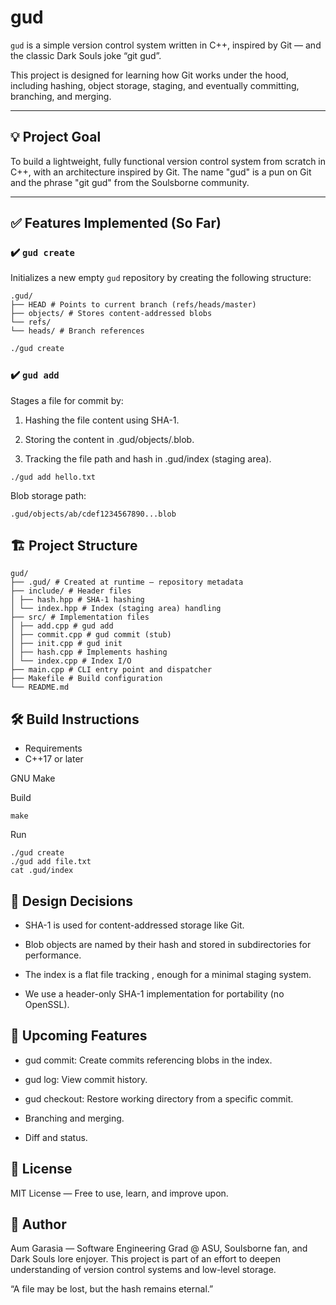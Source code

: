 # gud

`gud` is a simple version control system written in C++, inspired by Git — and the classic Dark Souls joke “git gud”.

This project is designed for learning how Git works under the hood, including hashing, object storage, staging, and eventually committing, branching, and merging.

---

## 💡 Project Goal

To build a lightweight, fully functional version control system from scratch in C++, with an architecture inspired by Git. The name "gud" is a pun on Git and the phrase "git gud" from the Soulsborne community.

---

## ✅ Features Implemented (So Far)

### ✔️ `gud create`

Initializes a new empty `gud` repository by creating the following structure:

```
.gud/
├── HEAD # Points to current branch (refs/heads/master)
├── objects/ # Stores content-addressed blobs
└── refs/
└── heads/ # Branch references
```

```bash
./gud create
```

### ✔️ `gud add` <file>

Stages a file for commit by:

1. Hashing the file content using SHA-1.

2. Storing the content in .gud/objects/<hash>.blob.

3. Tracking the file path and hash in .gud/index (staging area).

```
./gud add hello.txt
```

Blob storage path:

```
.gud/objects/ab/cdef1234567890...blob
```

## 🏗️ Project Structure

```
gud/
├── .gud/ # Created at runtime – repository metadata
├── include/ # Header files
│ ├── hash.hpp # SHA-1 hashing
│ └── index.hpp # Index (staging area) handling
├── src/ # Implementation files
│ ├── add.cpp # gud add
│ ├── commit.cpp # gud commit (stub)
│ ├── init.cpp # gud init
│ ├── hash.cpp # Implements hashing
│ └── index.cpp # Index I/O
├── main.cpp # CLI entry point and dispatcher
├── Makefile # Build configuration
└── README.md
```

## 🛠️ Build Instructions

- Requirements
- C++17 or later

GNU Make

Build

```
make
```

Run

```
./gud create
./gud add file.txt
cat .gud/index
```

## 🧠 Design Decisions

- SHA-1 is used for content-addressed storage like Git.

- Blob objects are named by their hash and stored in subdirectories for performance.

- The index is a flat file tracking <hash> <filepath>, enough for a minimal staging system.

- We use a header-only SHA-1 implementation for portability (no OpenSSL).

## 🚧 Upcoming Features

- gud commit: Create commits referencing blobs in the index.

- gud log: View commit history.

- gud checkout: Restore working directory from a specific commit.

- Branching and merging.

- Diff and status.

## 📜 License

MIT License — Free to use, learn, and improve upon.

## 🧙 Author

Aum Garasia — Software Engineering Grad @ ASU, Soulsborne fan, and Dark Souls lore enjoyer. This project is part of an effort to deepen understanding of version control systems and low-level storage.

“A file may be lost, but the hash remains eternal.”
